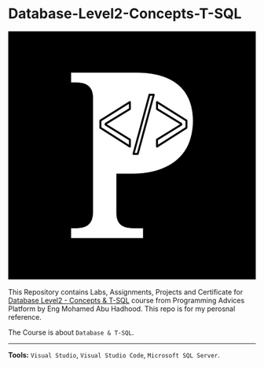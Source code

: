 # Database-Level2-Concepts-T-SQL

![Programming Advices Logo](/Programming%20Advices.jpg)

This Repository contains Labs, Assignments, Projects and Certificate for [Database Level2 - Concepts & T-SQL](https://programmingadvices.com/courses) course from Programming Advices Platform by Eng Mohamed Abu Hadhood. This repo is for my perosnal reference.

The Course is about `Database & T-SQL`.

---

**Tools:** `Visual Studio`, `Visual Studio Code`, `Microsoft SQL Server`.